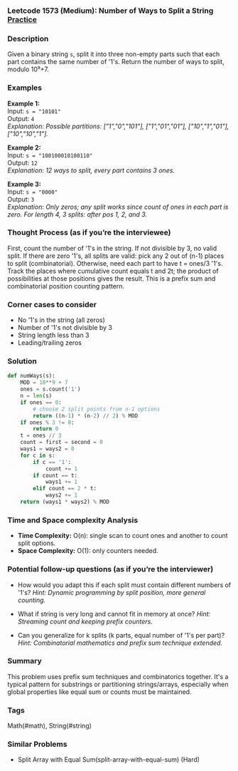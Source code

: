 ### Leetcode 1573 (Medium): Number of Ways to Split a String [Practice](https://leetcode.com/problems/number-of-ways-to-split-a-string)

### Description  
Given a binary string `s`, split it into three non-empty parts such that each part contains the same number of '1's. Return the number of ways to split, modulo 10⁹+7.

### Examples  
**Example 1:**  
Input: `s = "10101"`  
Output: `4`  
*Explanation: Possible partitions: ["1","0","101"], ["1","01","01"], ["10","1","01"], ["10","10","1"].*

**Example 2:**  
Input: `s = "100100010100110"`  
Output: `12`  
*Explanation: 12 ways to split, every part contains 3 ones.*

**Example 3:**  
Input: `s = "0000"`  
Output: `3`  
*Explanation: Only zeros; any split works since count of ones in each part is zero. For length 4, 3 splits: after pos 1, 2, and 3.*

### Thought Process (as if you’re the interviewee)  
First, count the number of '1's in the string. If not divisible by 3, no valid split. If there are zero '1's, all splits are valid: pick any 2 out of (n-1) places to split (combinatorial). Otherwise, need each part to have t = ones/3 '1's. Track the places where cumulative count equals t and 2t; the product of possibilities at those positions gives the result. This is a prefix sum and combinatorial position counting pattern.

### Corner cases to consider  
- No '1's in the string (all zeros)
- Number of '1's not divisible by 3
- String length less than 3
- Leading/trailing zeros

### Solution

```python
def numWays(s):
    MOD = 10**9 + 7
    ones = s.count('1')
    n = len(s)
    if ones == 0:
        # choose 2 split points from n-1 options
        return ((n-1) * (n-2) // 2) % MOD
    if ones % 3 != 0:
        return 0
    t = ones // 3
    count = first = second = 0
    ways1 = ways2 = 0
    for c in s:
        if c == '1':
            count += 1
        if count == t:
            ways1 += 1
        elif count == 2 * t:
            ways2 += 1
    return (ways1 * ways2) % MOD
```

### Time and Space complexity Analysis  
- **Time Complexity:** O(n): single scan to count ones and another to count split options.
- **Space Complexity:** O(1): only counters needed.

### Potential follow-up questions (as if you’re the interviewer)  
- How would you adapt this if each split must contain different numbers of '1's?
  *Hint: Dynamic programming by split position, more general counting.*

- What if string is very long and cannot fit in memory at once?
  *Hint: Streaming count and keeping prefix counters.*

- Can you generalize for k splits (k parts, equal number of '1's per part)?
  *Hint: Combinatorial mathematics and prefix sum technique extended.*

### Summary
This problem uses prefix sum techniques and combinatorics together. It's a typical pattern for substrings or partitioning strings/arrays, especially when global properties like equal sum or counts must be maintained.

### Tags
Math(#math), String(#string)

### Similar Problems
- Split Array with Equal Sum(split-array-with-equal-sum) (Hard)